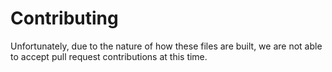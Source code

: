 # Contributing

Unfortunately, due to the nature of how these files are built, we are not able to accept pull request contributions at this time.
